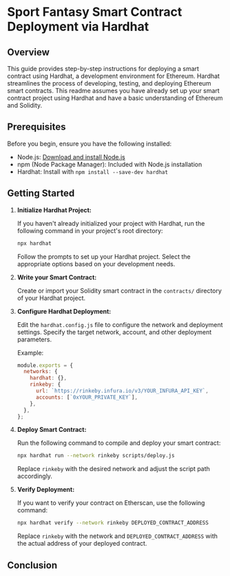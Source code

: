 # Sport Fantasy Smart Contract Deployment via Hardhat

## Overview

This guide provides step-by-step instructions for deploying a smart contract using Hardhat, a development environment for Ethereum. Hardhat streamlines the process of developing, testing, and deploying Ethereum smart contracts. This readme assumes you have already set up your smart contract project using Hardhat and have a basic understanding of Ethereum and Solidity.

## Prerequisites

Before you begin, ensure you have the following installed:

- Node.js: [Download and install Node.js](https://nodejs.org/)
- npm (Node Package Manager): Included with Node.js installation
- Hardhat: Install with `npm install --save-dev hardhat`

## Getting Started

1. **Initialize Hardhat Project:**

   If you haven't already initialized your project with Hardhat, run the following command in your project's root directory:

   ```bash
   npx hardhat
   ```

   Follow the prompts to set up your Hardhat project. Select the appropriate options based on your development needs.

2. **Write your Smart Contract:**

   Create or import your Solidity smart contract in the `contracts/` directory of your Hardhat project.

3. **Configure Hardhat Deployment:**

   Edit the `hardhat.config.js` file to configure the network and deployment settings. Specify the target network, account, and other deployment parameters.

   Example:

   ```javascript
   module.exports = {
     networks: {
       hardhat: {},
       rinkeby: {
         url: `https://rinkeby.infura.io/v3/YOUR_INFURA_API_KEY`,
         accounts: [`0xYOUR_PRIVATE_KEY`],
       },
     },
   };
   ```

4. **Deploy Smart Contract:**

   Run the following command to compile and deploy your smart contract:

   ```bash
   npx hardhat run --network rinkeby scripts/deploy.js
   ```

   Replace `rinkeby` with the desired network and adjust the script path accordingly.

5. **Verify Deployment:**

   If you want to verify your contract on Etherscan, use the following command:

   ```bash
   npx hardhat verify --network rinkeby DEPLOYED_CONTRACT_ADDRESS
   ```

   Replace `rinkeby` with the network and `DEPLOYED_CONTRACT_ADDRESS` with the actual address of your deployed contract.

## Conclusion
